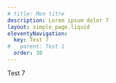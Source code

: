 ```yaml
---
# title: Mon titre
description: Lorem ipsum dolor 7
layout: simple_page.liquid
eleventyNavigation:
  key: Test 7
#   parent: Test 1
  order: 30
---
```

Test 7